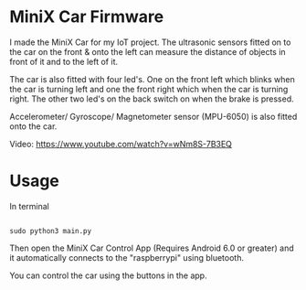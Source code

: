 # MiniX Car Firmware

I made the MiniX Car for my IoT project. The ultrasonic sensors fitted on to the car on the front & onto the left can measure the distance of objects in front of it and to the left of it.

The car is also fitted with four led's. One on the front left which blinks when the car is turning left and one the front right which when the car is turning right. The other two led's on the back switch on when the brake is pressed.

Accelerometer/ Gyroscope/ Magnetometer sensor (MPU-6050) is also fitted onto the car.

Video: https://www.youtube.com/watch?v=wNm8S-7B3EQ

# Usage

In terminal
```

sudo python3 main.py
```

Then open the MiniX Car Control App (Requires Android 6.0 or greater) and it automatically connects to the "raspberrypi" using bluetooth.

You can control the car using the buttons in the app.
